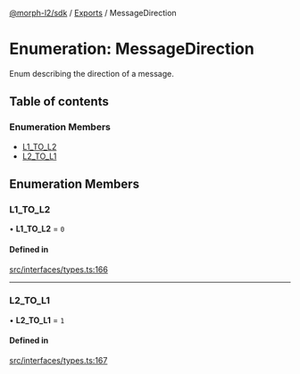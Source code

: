 [@morph-l2/sdk](../intro.md) / [Exports](../modules) / MessageDirection

# Enumeration: MessageDirection

Enum describing the direction of a message.

## Table of contents

### Enumeration Members

- [L1\_TO\_L2](MessageDirection#l1_to_l2)
- [L2\_TO\_L1](MessageDirection#l2_to_l1)

## Enumeration Members

### L1\_TO\_L2

• **L1\_TO\_L2** = ``0``

#### Defined in

[src/interfaces/types.ts:166](https://github.com/morph-l2/sdk/tree/97c4394/src/interfaces/types.ts#L166)

___

### L2\_TO\_L1

• **L2\_TO\_L1** = ``1``

#### Defined in

[src/interfaces/types.ts:167](https://github.com/morph-l2/sdk/tree/97c4394/src/interfaces/types.ts#L167)

